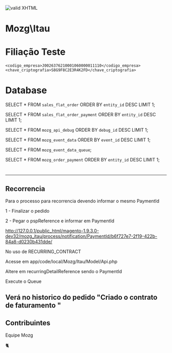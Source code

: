 [checkmark]: https://raw.githubusercontent.com/mozgbrasil/mozgbrasil.github.io/master/assets/images/logos/logo_32_32.png "MOZG"
![valid XHTML][checkmark]

# Mozg\Itau

# Filiação Teste

	<codigo_empresa>J0026376210001060000011110</codigo_empresa>
	<chave_criptografia>S8G9F8C2E3R4K2FD</chave_criptografia>

# Database

SELECT * FROM `sales_flat_order` ORDER BY `entity_id` DESC LIMIT 1;

SELECT * FROM `sales_flat_order_payment` ORDER BY `entity_id` DESC LIMIT 1;

SELECT * FROM `mozg_api_debug` ORDER BY `debug_id` DESC LIMIT 1;

SELECT * FROM `mozg_event_data` ORDER BY `event_id` DESC LIMIT 1;

SELECT * FROM `mozg_event_data_queue`;

SELECT * FROM `mozg_order_payment` ORDER BY `entity_id` DESC LIMIT 1;



#


----
## Recorrencia

Para  o processo para recorrencia devendo informar o mesmo PaymentId

1 - Finalizar o pedido

2 - Pegar o pspReference e informar em PaymentId

http://127.0.0.1/public_html/magento-1.9.3.0-dev32/mozg_itau/process/notification/PaymentId/b6f727e7-2f19-422b-84a8-d0230b431dde/

No uso de RECURRING_CONTRACT 

Acesse em app/code/local/Mozg/Itau/Model/Api.php

Altere em recurringDetailReference sendo o PaymentId

Execute o Queue

Verá no historico do pedido "Criado o contrato de faturamento "
-----




## Contribuintes

Equipe Mozg

:cat2:
